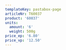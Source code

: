 ```yaml
---
templateKey: pastabox-page
articleNr: T60037
product: '60037'
units:
  amount: '6'
  weight: 500g
price_ep: '6.80'
price_vp: '12.50'
---
```


